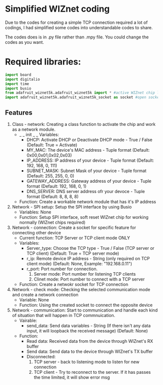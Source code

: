# Simplified WIZnet coding 
Due to the codes for creating a simple TCP connection required a lot of codings, I had simplified some codes into understandable codes to share.

The codes does is in .py file rather than .mpy file. You could change the codes as you want. 

# Required libraries:
```python
import board
import digitalio
import time
import busio
from adafruit_wiznet5k.adafruit_wiznet5k import * #active WIZnet chip library
import adafruit_wiznet5k.adafruit_wiznet5k_socket as socket #open socket from WIZnet library
```

## Features
1. Class - network: Creating a class function to activate the chip and work as a network module.
      - _ _ init _ _ Variables:
          - DHCP: Activate DHCP or Deactivate DHCP mode - True / False (Default: True = Activate)
          - MY_MAC: The device's MAC address - Tuple format (Default: 0x00,0x01,0x02,0x03)
          - IP_ADDRESS: IP address of your device - Tuple format (Default: 192, 168, 0, 111)
          - SUBNET_MASK: Subnet Mask of your device - Tuple format (Default: 255, 255, 0, 0)
          - GATEWAY_ADDRESS: Gateway address of your device - Tuple format (Default: 192, 168, 0, 1)
          - DNS_SERVER: DNS server address ofr your devoce - Tuple format (Default: 8, 8, 8, 8)
      - Function: Create a workable network module that has it's IP address
2. Network - SPI setup: Setup the SPI interface by using Busio
    - Variables: None
    - Function: Setup SPI interface, soft reset WIZnet chip for working normally (WIZnet chips required)
3. Network - connection: Create a socket for specific feature for connecting other device
    - Current function: TCP Server or TCP client mode ONLY
    - Variables:
        - Server_type: Choose the TCP type - True / False (TCP server or TCP client) (Default: True = TCP server mode)
        - r_ip: Remote device IP address - String (only required on TCP client mode) (Default: None, Example: "192.168.0.11")
        - r_port: Port number for connection. 
            1. Server mode: Port number for listening TCP clients 
            2. Clinet mode: Port number to connect with a TCP server
   - Function: Create a netwokr socket for TCP connection 
4. Network - check mode: Checking the selected communication mode and create a network connection
    - Variable: None
    - Function: Using the created socket to connect the opposite device
5. Network - communication: Start to communication and handle each kind of situation that will happen in TCP commnuication.
    - Vairable:
        - send_data: Send data variables - String (If there isn't any data input, it will loopback the received message) (Default: None)
     - Function: 
        - Read data: Received data from the device through WIZnet's RX buffer
        - Send data: Send data to the device through WIZnet's TX buffer
        - Disconnected:
            1. TCP server - back to listening mode to listen for new connection
            2. TCP client - Try to reconnect to the server. If it has passes the time limited, it will show error msg
        
